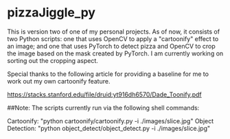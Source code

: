 # pizzaJiggle_py

This is version two of one of my personal projects. As of now, it consists of two Python scripts: one that uses OpenCV to apply a "cartoonify" effect to an image; and one that uses PyTorch to detect pizza and OpenCV to crop the image based on the mask created by PyTorch. I am currently working on sorting out the cropping aspect.

Special thanks to the following article for providing a baseline for me to work out my own cartoonify feature.

https://stacks.stanford.edu/file/druid:yt916dh6570/Dade_Toonify.pdf

##Note: The scripts currently run via the following shell commands:

Cartoonify: "python cartoonify/cartoonify.py -i ./images/slice.jpg"
Object Detection: "python object_detect/object_detect.py -i ./images/slice.jpg"
